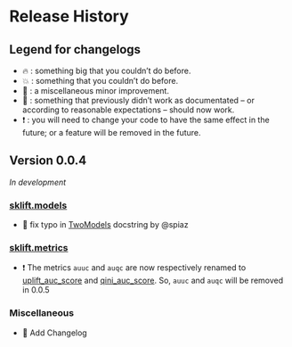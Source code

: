 # Release History

## Legend for changelogs

* :fire: : something big that you couldn’t do before.
* :boom: : something that you couldn’t do before.
* :memo: : a miscellaneous minor improvement.
* :hammer: : something that previously didn’t work as documentated – or according to reasonable expectations – should now work.
* :exclamation: : you will need to change your code to have the same effect in the future; or a feature will be removed in the future.

## Version 0.0.4
*In development*

### [sklift.models](https://scikit-uplift.readthedocs.io/en/latest/models.html)

* :memo: fix typo in [TwoModels](https://scikit-uplift.readthedocs.io/en/latest/models.html#sklift.models.models.TwoModels) docstring by @spiaz 

### [sklift.metrics](https://scikit-uplift.readthedocs.io/en/latest/metrics.html)

* :exclamation: The metrics `auuc` and `auqc` are now respectively renamed to [uplift_auc_score](https://scikit-uplift.readthedocs.io/en/latest/metrics.html#sklift.metrics.metrics.uplift_auc_score) and [qini_auc_score](https://scikit-uplift.readthedocs.io/en/latest/metrics.html#sklift.metrics.metrics.qini_auc_score). So, `auuc` and `auqc` will be removed in 0.0.5

### Miscellaneous

* :memo: Add Changelog